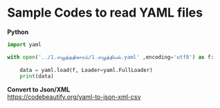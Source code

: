 # Sample Codes to read YAML files

**Python**
```python
import yaml

with open('../1.எழுத்ததிகாரம்/1.எழுத்தியல்.yaml' ,encoding='utf8') as f:
    
    data = yaml.load(f, Loader=yaml.FullLoader)
    print(data) 
```	

**Convert to Json/XML**  
https://codebeautify.org/yaml-to-json-xml-csv
